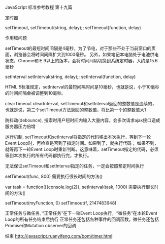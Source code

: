 JavaScript
标准参考教程
第十九篇

定时器

setTimeout,
setTimeout(string, delay);;
setTimeout(function, delay)

作用域问题

setTimeout的最短时间间隔是4毫秒。为了节电，对于那些不处于当前窗口的页面，浏览器会将时间间隔扩大到1000毫秒。
另外，如果笔记本电脑处于电池供电状态，Chrome和IE 9以上的版本，会将时间间隔切换到系统定时器，大约是15.6毫秒

setInterval
setInterval(string, delay);;
setInterval(function, delay)

HTML 5标准规定，setInterval的最短间隔时间是10毫秒，也就是说，小于10毫秒的时间间隔会被调整到10毫秒。

clearTimeout clearInterval,
setTimeout和setInterval返回的整数值是连续的，也就是说，第二个setTimeout方法返回的整数值，将比第一个的整数值大1

防抖动(debounce),
搜索时用户短时间内输入大量内容，会多次请求ajax接口造成服务器压力倍增

运行机制,
setTimeout和setInterval将指定的代码移出本次执行，等到下一轮Event Loop时，再检查是否到了指定时间。如果到了，就执行代码；
如果不到，就等再下一轮Event Loop时重新判断。这意味着，setTimeout指定的代码，必须等到本次执行的所有代码都执行完，才执行。

无法保证setTimeout和setInterval指定的任务，一定会按照预定时间执行

setTimeout(func, 800)
需要执行很长时间的方法()

var task = function(){console.log(2)},
setInterval(task, 1000)
需要执行很长时间的方法()

setTimeout(myFunction, 0)
setTimeout(f, 2147483648)

正常任务与微任务,
“正常任务”在下一轮Event Loop执行，“微任务”在本轮Event Loop的所有任务结束后执行
正常任务还包括各种事件的回调函数。微任务还包括Promise和Mutation observer的回调

结束
http://javascript.ruanyifeng.com/bom/timer.html